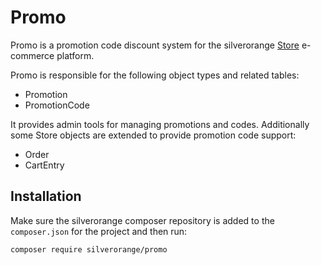 Promo
=====
Promo is a promotion code discount system for the silverorange
[Store](https://github.com/silverorange/store) e-commerce platform.

Promo is responsible for the following object types and related tables:

 - Promotion
 - PromotionCode

It provides admin tools for managing promotions and codes. Additionally some
Store objects are extended to provide promotion code support:

 - Order
 - CartEntry

Installation
------------
Make sure the silverorange composer repository is added to the `composer.json`
for the project and then run:

```sh
composer require silverorange/promo
```
